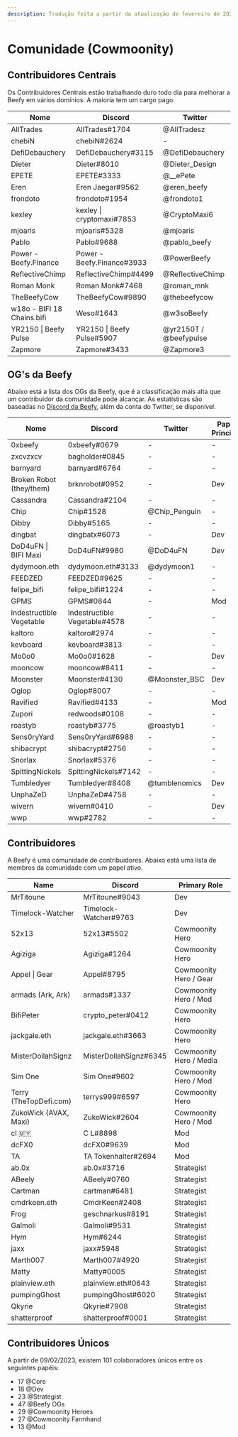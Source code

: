 ```yaml
---
description: Tradução feita a partir da atualização de fevereiro de 2023
---
```


# Comunidade (Cowmoonity)

## Contribuidores Centrais

Os Contribuidores Centrais estão trabalhando duro todo dia para melhorar a Beefy em vários domínios. A maioria tem um cargo pago.

| Nome                       | Discord                    | Twitter                |
| -------------------------- | -------------------------- | ---------------------- |
| AllTrades                  | AllTrades#1704             | @AllTradesz            |
| chebiN                     | chebiN#2624                | -                      |
| DefiDebauchery             | DefiDebauchery#3115        | @DefiDebauchery        |
| Dieter                     | Dieter#8010                | @Dieter\_Design        |
| EPETE                      | EPETE#3333                 | @\_\_ePete             |
| Eren                       | Eren Jaegar#9562           | @eren\_beefy           |
| frondoto                   | frondoto#1954              | @frondoto1             |
| kexley                     | kexley \| cryptomaxi#7853  | @CryptoMaxi6           |
| mjoaris                    | mjoaris#5328               | @mjoaris               |
| Pablo                      | Pablo#9688                 | @pablo\_beefy          |
| Power - Beefy.Finance      | Power - Beefy.Finance#3933 | @PowerBeefy            |
| ReflectiveChimp            | ReflectiveChimp#4499       | @ReflectiveChimp       |
| Roman Monk                 | Roman Monk#7468            | @roman\_mnk            |
| TheBeefyCow                | TheBeefyCow#9890           | @thebeefycow           |
| w18o - BIFI 18 Chains.bifi | Weso#1643                  | @w3soBeefy             |
| YR2150 \| Beefy Pulse      | YR2150 \| Beefy Pulse#5907 | @yr2150T / @beefypulse |
| Zapmore                    | Zapmore#3433               | @Zapmore3              |

## OG's da Beefy

Abaixo está a lista dos OGs da Beefy, que é a classificação mais alta que um contribuidor da comunidade pode alcançar. As estatísticas são baseadas no [Discord da Beefy](https://discord.gg/yq8wfHd), além da conta do Twitter, se disponível.

| Nome                     | Discord                       | Twitter        | Papel Principal |
| ------------------------ | ----------------------------- | -------------- | --------------- |
| 0xbeefy                  | 0xbeefy#0679                  | -              | -               |
| zxcvzxcv                 | bagholder#0845                | -              | -               |
| barnyard                 | barnyard#6764                 | -              | -               |
| Broken Robot (they/them) | brknrobot#0952                | -              | Dev             |
| Cassandra                | Cassandra#2104                | -              | -               |
| Chip                     | Chip#1528                     | @Chip\_Penguin | -               |
| Dibby                    | Dibby#5165                    | -              | -               |
| dingbat                  | dingbatx#6073                 | -              | Dev             |
| DoD4uFN \| BIFI Maxi     | DoD4uFN#9980                  | @DoD4uFN       | Dev             |
| dydymoon.eth             | dydymoon.eth#3133             | @dydymoon1     | -               |
| FEEDZED                  | FEEDZED#9625                  | -              | -               |
| felipe\_bifi             | felipe\_bifi#1224             | -              | -               |
| GPMS                     | GPMS#0844                     | -              | Mod             |
| Indestructible Vegetable | Indestructible Vegetable#4578 | -              | -               |
| kaltoro                  | kaltoro#2974                  | -              | -               |
| kevboard                 | kevboard#3813                 | -              | -               |
| Mo0o0                    | Mo0o0#1628                    | -              | Dev             |
| mooncow                  | mooncow#8411                  | -              | -               |
| Moonster                 | Moonster#4130                 | @Moonster\_BSC | Dev             |
| Oglop                    | Oglop#8007                    | -              | -               |
| Ravified                 | Ravified#4133                 | -              | Mod             |
| Zupori                   | redwoods#0108                 | -              | -               |
| roastyb                  | roastyb#3775                  | @roastyb1      | -               |
| Sens0ryYard              | Sens0ryYard#6988              | -              | -               |
| shibacrypt               | shibacrypt#2756               | -              | -               |
| Snorlax                  | Snorlax#5376                  | -              | -               |
| SpittingNickels          | SpittingNickels#7142          | -              | -               |
| Tumbledyer               | Tumbledyer#8408               | @tumblenomics  | Dev             |
| UnphaZeD                 | UnphaZeD#4758                 | -              | -               |
| wivern                   | wivern#0410                   | -              | Dev             |
| wwp                      | wwp#2782                      | -              | -               |

## Contribuidores

A Beefy é uma comunidade de contribuidores. Abaixo está uma lista de membros da comunidade com um papel ativo.

| Name                   | Discord                | Primary Role            |
| ---------------------- | ---------------------- | ----------------------- |
| MrTitoune              | MrTitoune#9043         | Dev                     |
| Timelock-Watcher       | Timelock-Watcher#9763  | Dev                     |
| 52x13                  | 52x13#5502             | Cowmoonity Hero         |
| Agiziga                | Agiziga#1264           | Cowmoonity Hero         |
| Appel \| Gear          | Appel#8795             | Cowmoonity Hero / Gear  |
| armads (Ark, Ark)      | armads#1337            | Cowmoonity Hero / Mod   |
| BifiPeter              | crypto\_peter#0412     | Cowmoonity Hero         |
| jackgale.eth           | jackgale.eth#3663      | Cowmoonity Hero         |
| MisterDollahSignz      | MisterDollahSignz#6345 | Cowmoonity Hero / Media |
| Sim One                | Sim One#9602           | Cowmoonity Hero / Mod   |
| Terry (TheTopDefi.com) | terrys999#6597         | Cowmoonity Hero         |
| ZukoWick (AVAX, Maxi)  | ZukoWick#2604          | Cowmoonity Hero / Mod   |
| cl 🇲🇾                | C L#8898               | Mod                     |
| dcFX0                  | dcFX0#9639             | Mod                     |
| TA                     | TA Tokenhalter#2694    | Mod                     |
| ab.0x                  | ab.0x#3716             | Strategist              |
| ABeely                 | ABeely#0760            | Strategist              |
| Cartman                | cartman#6481           | Strategist              |
| cmdrkeen.eth           | CmdrKeen#2408          | Strategist              |
| Frog                   | geschnarkus#8191       | Strategist              |
| Galmoli                | Galmoli#9531           | Strategist              |
| Hym                    | Hym#6244               | Strategist              |
| jaxx                   | jaxx#5948              | Strategist              |
| Marth007               | Marth007#4920          | Strategist              |
| Matty                  | Matty#0005             | Strategist              |
| plainview.eth          | plainview.eth#0643     | Strategist              |
| pumpingGhost           | pumpingGhost#6020      | Strategist              |
| Qkyrie                 | Qkyrie#7908            | Strategist              |
| shatterproof           | shatterproof#0001      | Strategist              |

## Contribuidores Únicos

A partir de 09/02/2023, existem 101 colaboradores únicos entre os seguintes papéis:

* 17 @Core
* 18 @Dev
* 23 @Strategist
* 47 @Beefy OGs
* 29 @Cowmoonity Heroes
* 27 @Cowmoonity Farmhand
* 13 @Mod
